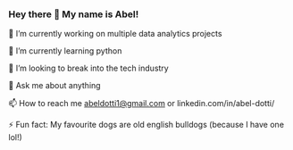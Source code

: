 ### Hey there 👋 My name is Abel!




 🔭 I’m currently working on multiple data analytics projects
 
 🌱 I’m currently learning python
 
 🤔 I’m looking to break into the tech industry
 
 💬 Ask me about anything
 
 📫 How to reach me abeldotti1@gmail.com or linkedin.com/in/abel-dotti/
 
 ⚡ Fun fact: My favourite dogs are old english bulldogs (because I have one lol!)
